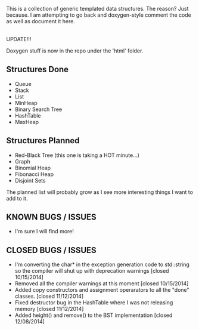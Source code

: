This is a collection of generic templated data structures. The reason? Just because. 
I am attempting to go back and doxygen-style comment the code as well as document it here.
<br>
<br>

UPDATE!!!
<br> 

Doxygen stuff is now in the repo under the 'html' folder.

Structures Done
--------------------
* Queue
* Stack
* List
* MinHeap
* Binary Search Tree
* HashTable
* MaxHeap

Structures Planned
-----------------------
* Red-Black Tree (this one is taking a HOT minute...)
* Graph
* Binomial Heap
* Fibonacci Heap
* Disjoint Sets




The planned list will probably grow as I see more interesting things I want to add to it. 


KNOWN BUGS / ISSUES
-----------------------
* I'm sure I will find more!

CLOSED BUGS / ISSUES
------------------------
* I'm converting the char* in the exception generation code to std::string so the compiler will shut up with deprecation warnings [closed 10/15/2014]
* Removed all the compiler warnings at this moment [closed 10/15/2014]
* Added copy constructors and assignment operarators to all the "done" classes. [closed 11/12/2014]
* Fixed destructor bug in the HashTable where I was not releasing memory [closed 11/12/2014]
* Added height() and remove() to the BST implementation [closed 12/08/2014]




